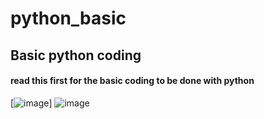 # python_basic
## Basic python coding
#### read this first for the basic coding to be done with python

[![image](https://user-images.githubusercontent.com/77041357/103737509-51bca500-502d-11eb-86a6-e626f131afdd.png)]
![image](https://user-images.githubusercontent.com/77041357/103737509-51bca500-502d-11eb-86a6-e626f131afdd.png)
